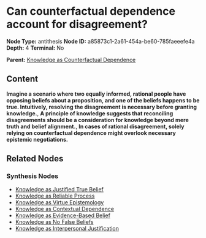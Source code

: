 # Can counterfactual dependence account for disagreement?

**Node Type:** antithesis
**Node ID:** a85873c1-2a61-454a-be60-785faeeefe4a
**Depth:** 4
**Terminal:** No

**Parent:** [Knowledge as Counterfactual Dependence](knowledge-as-counterfactual-dependence-synthesis-f3125824-fd46-42f4-ab3a-b8c13b855a7f.md)

## Content

**Imagine a scenario where two equally informed, rational people have opposing beliefs about a proposition, and one of the beliefs happens to be true. Intuitively, resolving the disagreement is necessary before granting knowledge.**, **A principle of knowledge suggests that reconciling disagreements should be a consideration for knowledge beyond mere truth and belief alignment.**, **In cases of rational disagreement, solely relying on counterfactual dependence might overlook necessary epistemic negotiations.**

## Related Nodes

### Synthesis Nodes

- [Knowledge as Justified True Belief](knowledge-as-justified-true-belief-synthesis-30d416c6-ac45-4857-ab01-f37659cb7520.md)
- [Knowledge as Reliable Process](knowledge-as-reliable-process-synthesis-6e314d06-0442-4893-971e-23835b7fdc0e.md)
- [Knowledge as Virtue Epistemology](knowledge-as-virtue-epistemology-synthesis-e07492d7-2204-41f6-8872-c9a660b8ad60.md)
- [Knowledge as Contextual Dependence](knowledge-as-contextual-dependence-synthesis-099931af-85be-453d-b4b4-f1a344ebd1d5.md)
- [Knowledge as Evidence-Based Belief](knowledge-as-evidence-based-belief-synthesis-0db95c81-8937-4c96-9296-1e383b2fbb8f.md)
- [Knowledge as No False Beliefs](knowledge-as-no-false-beliefs-synthesis-1abb4f75-d0db-4bd1-be71-42401adbbddc.md)
- [Knowledge as Interpersonal Justification](knowledge-as-interpersonal-justification-synthesis-b9605641-dfb5-4ba3-913d-82685eff0af7.md)
